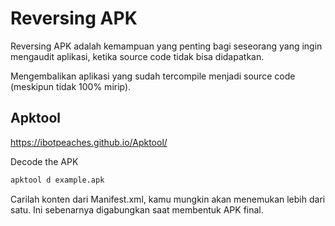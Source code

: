 # Reversing APK
Reversing APK adalah kemampuan yang penting bagi seseorang yang ingin mengaudit aplikasi, ketika source code tidak bisa didapatkan.

Mengembalikan aplikasi yang sudah tercompile menjadi source code (meskipun tidak 100% mirip).

## Apktool
https://ibotpeaches.github.io/Apktool/

Decode the APK
```bash
apktool d example.apk
```

Carilah konten dari Manifest.xml, kamu mungkin akan menemukan lebih dari satu. Ini sebenarnya digabungkan saat membentuk APK final.

